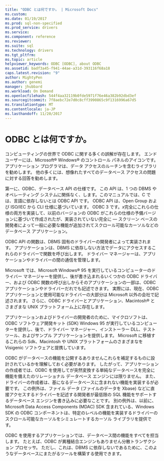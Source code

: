 ```yaml
---
title: "ODBC とは何ですか。 | Microsoft Docs"
ms.custom: 
ms.date: 01/19/2017
ms.prod: sql-non-specified
ms.prod_service: drivers
ms.service: 
ms.component: reference
ms.reviewer: 
ms.suite: sql
ms.technology: drivers
ms.tgt_pltfrm: 
ms.topic: article
helpviewer_keywords: ODBC [ODBC], about ODBC
ms.assetid: badf3a45-f941-44ae-a31d-393116f68a18
caps.latest.revision: "9"
author: MightyPen
ms.author: genemi
manager: jhubbard
ms.workload: On Demand
ms.openlocfilehash: 544f4aa32119b0fde5971f76e46a382b92dbd3ef
ms.sourcegitcommit: 7f8aebc72e7d0c8cff3990865c9f1316996a67d5
ms.translationtype: MT
ms.contentlocale: ja-JP
ms.lasthandoff: 11/20/2017
---
```

# <a name="what-is-odbc"></a>ODBC とは何ですか。
コンピューティングの世界で ODBC に関する多くの誤解が存在します。 エンド ユーザーには、Microsoft® Windows® のコントロール パネルのアイコンです。 アプリケーション プログラマは、データ アクセスのルーチンを含むライブラリを勧めします。 他の多くには、想像れたすべてのデータベース アクセスの問題に対する回答を勧めします。  
  
 第一に、ODBC、データベース API の仕様です。 この API は、1 つの DBMS やオペレーティング システムに関係なく、します。このマニュアルでは、C では、言語に依存しないとは ODBC API です。 ODBC API は、Open Group および ISO/IEC から CLI 仕様に基づいています。 ODBC 3 です。*x*完全にこれらの仕様の両方を実装して、以前のバージョンの ODBC がこれらの仕様の予備バージョンに基づいて作成されたが、実装されていない完全に — スクリーン ベースの開発者によって一般に必要な機能が追加されてスクロール可能なカーソルなどのデータベース アプリケーション。  
  
 ODBC API の関数は、DBMS 固有のドライバーの開発者によって実装されます。 アプリケーションは、DBMS に依存しない方法でデータにアクセスするこれらのドライバーで関数を呼び出します。 ドライバー マネージャーは、アプリケーションやドライバーの間の通信を管理します。  
  
 Microsoft では、Microsoft Windows® 95 を実行しているコンピューターのドライバー マネージャーを提供し、後が書き込まれるいくつかの ODBC ドライバー、および ODBC 関数の呼び出しからそのアプリケーションの一部は、ODBC アプリケーションやドライバーだれでも記述できます。 実際には、現在、ODBC アプリケーションと使用可能なドライバーの大部分は Microsoft 以外の会社で記述されます。 さらに、ODBC ドライバーとアプリケーション、Macintosh® とさまざまな UNIX プラットフォーム上に存在します。  
  
 アプリケーションおよびドライバーの開発者のために、マイクロソフトは、ODBC ソフトウェア開発キット (SDK) Windows 95 が実行しているコンピューターを提供し、後で、ドライバー マネージャー、インストーラー DLL、テスト ツール、およびサンプル アプリケーションを提供します。 Microsoft に移植するこれらの Sdk、Macintosh や UNIX プラットフォームのさまざまなを Visigenic ソフトウェアと提携しています。  
  
 ODBC がデータベースの機能を公開するありませんこれらを補足するものに設計されているかを理解しておく必要があります。 したがって、アプリケーションの作成者では、ODBC を使用してが突然変換する単純なデータベースを完全に機能を備えたのリレーショナル データベース エンジンには限りません。 また、ドライバーの作成者は、基になるデータベースに含まれない機能を実装するが必要です。 この例外は、ファイル データ (ファイルのデータを Xbase) などに直接アクセスするドライバーを記述する開発者が最低限の SQL 機能をサポートするデータベース エンジンを書き込みに必要なことです。 別の例外は、以前に、Microsoft Data Access Components (MDAC) SDK 含まれている、Windows SDK の ODBC コンポーネントは、特定のレベルの機能を実装するドライバーのスクロール可能なカーソルをシミュレートするカーソル ライブラリを提供です。  
  
 ODBC を使用するアプリケーションでは、データベース間の機能をすべてを担当します。 たとえば、ODBC が異種結合エンジンもありません分散トランザクション プロセッサ。 ただし、これは、DBMS に依存しないであるために、このようなデータベースにまたがるツールを構築する使用できます。
